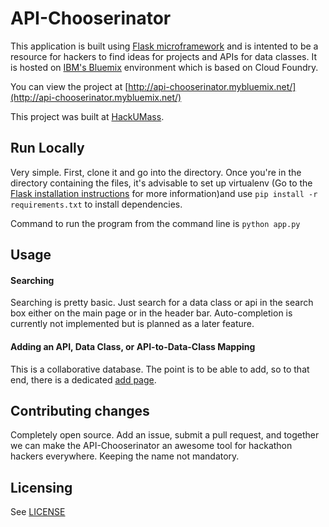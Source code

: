 # API-Chooserinator

This application is built using [Flask microframework](http://flask.pocoo.org/) and is intented to be a resource for hackers to find ideas for projects and APIs for data classes. It is hosted on [IBM's Bluemix](https://bluemix.net/) environment which is based on Cloud Foundry.

You can view the project at [http://api-chooserinator.mybluemix.net/](http://api-chooserinator.mybluemix.net/)

This project was built at [HackUMass](http://hackumass.com).
## Run Locally

Very simple. First, clone it and go into the directory. Once you're in the directory containing the files, it's advisable to set up virtualenv (Go to the [Flask installation instructions](http://flask.pocoo.org/docs/0.10/installation/#installation) for more information)and use ```pip install -r requirements.txt``` to install dependencies.

Command to run the program from the command line is ```python app.py```

## Usage

#### Searching

Searching is pretty basic. Just search for a data class or api in the search box either on the main page or in the header bar. Auto-completion is currently not implemented but is planned as a later feature.

#### Adding an API, Data Class, or API-to-Data-Class Mapping

This is a collaborative database. The point is to be able to add, so to that end, there is a dedicated [add page](http://api-chooserinator.mybluemix.net/add/).

## Contributing changes

Completely open source. Add an issue, submit a pull request, and together we can make the API-Chooserinator an awesome tool for hackathon hackers everywhere. Keeping the name not mandatory.

## Licensing

See [LICENSE](LICENSE.md)
